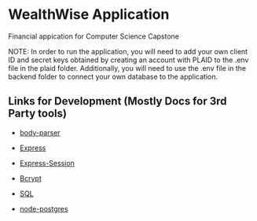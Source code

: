 # WealthWise Application
Financial appication for Computer Science Capstone

NOTE: In order to run the application, you will need to add your own client ID and secret keys obtained by creating an account with PLAID to the .env file in the plaid folder. Additionally, you will need to use the .env file in the backend folder to connect your own database to the application. 

## Links for Development (Mostly Docs for 3rd Party tools)

- [body-parser](https://www.npmjs.com/package/body-parser)

- [Express](https://expressjs.com)

- [Express-Session](https://www.npmjs.com/package/express-session)

- [Bcrypt](https://www.npmjs.com/package/bcrypt)

- [SQL](https://www.w3schools.com/sql/)

- [node-postgres](https://www.npmjs.com/package/pg)

